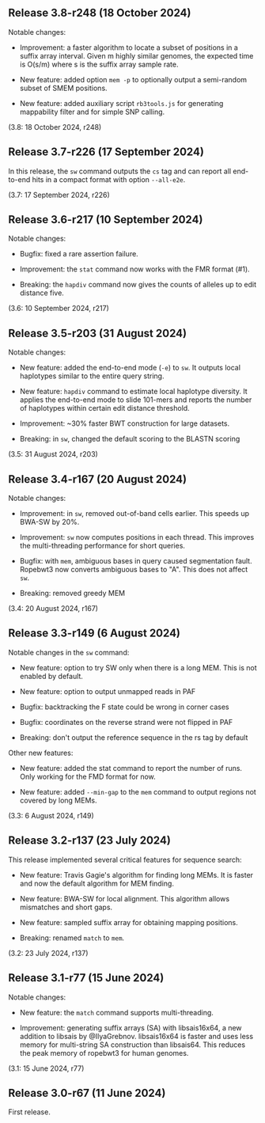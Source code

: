 Release 3.8-r248 (18 October 2024)
----------------------------------

Notable changes:

 * Improvement: a faster algorithm to locate a subset of positions in a suffix
   array interval. Given m highly similar genomes, the expected time is O(s/m)
   where s is the suffix array sample rate.

 * New feature: added option `mem -p` to optionally output a semi-random subset
   of SMEM positions.

 * New feature: added auxiliary script `rb3tools.js` for generating mappability
   filter and for simple SNP calling.

(3.8: 18 October 2024, r248)



Release 3.7-r226 (17 September 2024)
------------------------------------

In this release, the `sw` command outputs the `cs` tag and can report all
end-to-end hits in a compact format with option `--all-e2e`.

(3.7: 17 September 2024, r226)



Release 3.6-r217 (10 September 2024)
------------------------------------

Notable changes:

 * Bugfix: fixed a rare assertion failure.

 * Improvement: the `stat` command now works with the FMR format (#1).

 * Breaking: the `hapdiv` command now gives the counts of alleles up to edit
   distance five.

(3.6: 10 September 2024, r217)



Release 3.5-r203 (31 August 2024)
---------------------------------

Notable changes:

 * New feature: added the end-to-end mode (`-e`) to `sw`. It outputs local
   haplotypes similar to the entire query string.

 * New feature: `hapdiv` command to estimate local haplotype diversity. It
   applies the end-to-end mode to slide 101-mers and reports the number of
   haplotypes within certain edit distance threshold.

 * Improvement: ~30% faster BWT construction for large datasets.

 * Breaking: in `sw`, changed the default scoring to the BLASTN scoring

(3.5: 31 August 2024, r203)



Release 3.4-r167 (20 August 2024)
---------------------------------

Notable changes:

 * Improvement: in `sw`, removed out-of-band cells earlier. This speeds up
   BWA-SW by 20%.

 * Improvement: `sw` now computes positions in each thread. This improves the
   multi-threading performance for short queries.

 * Bugfix: with `mem`, ambiguous bases in query caused segmentation fault.
   Ropebwt3 now converts ambiguous bases to "A". This does not affect `sw`.

 * Breaking: removed greedy MEM

(3.4: 20 August 2024, r167)



Release 3.3-r149 (6 August 2024)
--------------------------------

Notable changes in the `sw` command:

 * New feature: option to try SW only when there is a long MEM. This is not
   enabled by default.

 * New feature: option to output unmapped reads in PAF

 * Bugfix: backtracking the F state could be wrong in corner cases

 * Bugfix: coordinates on the reverse strand were not flipped in PAF

 * Breaking: don't output the reference sequence in the rs tag by default

Other new features:

 * New feature: added the stat command to report the number of runs. Only
   working for the FMD format for now.

 * New feature: added `--min-gap` to the `mem` command to output regions not
   covered by long MEMs.

(3.3: 6 August 2024, r149)



Release 3.2-r137 (23 July 2024)
-------------------------------

This release implemented several critical features for sequence search:

 * New feature: Travis Gagie's algorithm for finding long MEMs. It is faster
   and now the default algorithm for MEM finding.

 * New feature: BWA-SW for local alignment. This algorithm allows mismatches
   and short gaps.

 * New feature: sampled suffix array for obtaining mapping positions.

 * Breaking: renamed `match` to `mem`.

(3.2: 23 July 2024, r137)



Release 3.1-r77 (15 June 2024)
------------------------------

Notable changes:

 * New feature: the `match` command supports multi-threading.

 * Improvement: generating suffix arrays (SA) with libsais16x64, a new addition
   to libsais by @IlyaGrebnov. libsais16x64 is faster and uses less memory for
   multi-string SA construction than libsais64. This reduces the peak memory of
   ropebwt3 for human genomes.

(3.1: 15 June 2024, r77)



Release 3.0-r67 (11 June 2024)
------------------------------

First release.
